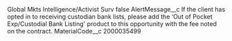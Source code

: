 <?xml version="1.0" encoding="UTF-8"?>
<CustomMetadata xmlns="http://soap.sforce.com/2006/04/metadata" xmlns:xsi="http://www.w3.org/2001/XMLSchema-instance" xmlns:xsd="http://www.w3.org/2001/XMLSchema">
    <label>Global Mkts Intelligence/Activist Surv</label>
    <protected>false</protected>
    <values>
        <field>AlertMessage__c</field>
        <value xsi:type="xsd:string">If the client has opted in to receiving custodian bank lists, please add the ‘Out of Pocket Exp/Custodial Bank Listing&apos; product to this opportunity with the fee noted on the contract.</value>
    </values>
    <values>
        <field>MaterialCode__c</field>
        <value xsi:type="xsd:string">2000035499</value>
    </values>
</CustomMetadata>
